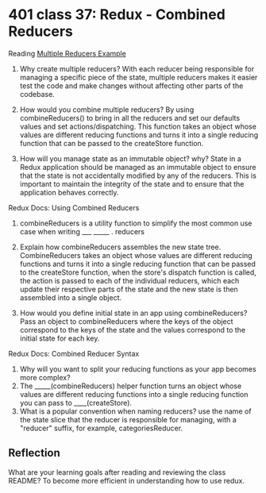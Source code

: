 # 401 class 37: Redux - Combined Reducers

Reading
[Multiple Reducers Example](https://www.youtube.com/watch?v=gBER4Or86hE)

1. Why create multiple reducers?
With each reducer being responsible for managing a specific piece of the state, multiple reducers makes it easier test the code 
and make changes without affecting other parts of the codebase.

2. How would you combine multiple reducers?
By using combineReducers() to bring in all the reducers and set our defaults values and set actions/dispatching. This function takes an object whose values are 
different reducing functions and turns it into a single reducing function that can be passed to the createStore function.

3. How will you manage state as an immutable object? why?
State in a Redux application should be managed as an immutable object to ensure that the state is not accidentally modified by any of the reducers. 
This is important to maintain the integrity of the state and to ensure that the application behaves correctly.

Redux Docs: Using Combined Reducers

1. combineReducers is a utility function to simplify the most common use case when writing ___ _____ .
reducers

2. Explain how combineReducers assembles the new state tree.
CombineReducers takes an object whose values are different reducing functions and turns it into a single reducing function that can be passed 
to the createStore function, when the store's dispatch function is called, the action is passed to each of the individual reducers, 
which each update their respective parts of the state and the new state is then assembled into a single object.

3. How would you define initial state in an app using combineReducers?
Pass an object to combineReducers where the keys of the object correspond to the keys of the state and the values correspond to the initial state for each key.

Redux Docs: Combined Reducer Syntax

1. Why will you want to split your reducing functions as your app becomes more complex?
2. The _____(combineReducers) helper function turns an object whose values are different reducing functions into a single reducing function you can pass to ____(createStore).
3. What is a popular convention when naming reducers?
use the name of the state slice that the reducer is responsible for managing, with a "reducer" suffix, for example, categoriesReducer.


## Reflection
What are your learning goals after reading and reviewing the class README?
To become more efficient in understanding how to use redux.
